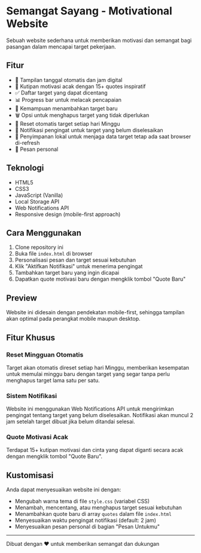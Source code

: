 # Semangat Sayang - Motivational Website

Sebuah website sederhana untuk memberikan motivasi dan semangat bagi pasangan dalam mencapai target pekerjaan.

## Fitur

- 📅 Tampilan tanggal otomatis dan jam digital
- 💬 Kutipan motivasi acak dengan 15+ quotes inspiratif
- ✅ Daftar target yang dapat dicentang
- 📊 Progress bar untuk melacak pencapaian
- 📝 Kemampuan menambahkan target baru
- 🗑️ Opsi untuk menghapus target yang tidak diperlukan
- 🔄 Reset otomatis target setiap hari Minggu
- 🔔 Notifikasi pengingat untuk target yang belum diselesaikan
- 💾 Penyimpanan lokal untuk menjaga data target tetap ada saat browser di-refresh
- 💌 Pesan personal

## Teknologi

- HTML5
- CSS3
- JavaScript (Vanilla)
- Local Storage API
- Web Notifications API
- Responsive design (mobile-first approach)

## Cara Menggunakan

1. Clone repository ini
2. Buka file `index.html` di browser
3. Personalisasi pesan dan target sesuai kebutuhan
4. Klik "Aktifkan Notifikasi" untuk menerima pengingat
5. Tambahkan target baru yang ingin dicapai
6. Dapatkan quote motivasi baru dengan mengklik tombol "Quote Baru"

## Preview

Website ini didesain dengan pendekatan mobile-first, sehingga tampilan akan optimal pada perangkat mobile maupun desktop.

## Fitur Khusus

### Reset Mingguan Otomatis
Target akan otomatis direset setiap hari Minggu, memberikan kesempatan untuk memulai minggu baru dengan target yang segar tanpa perlu menghapus target lama satu per satu.

### Sistem Notifikasi
Website ini menggunakan Web Notifications API untuk mengirimkan pengingat tentang target yang belum diselesaikan. Notifikasi akan muncul 2 jam setelah target dibuat jika belum ditandai selesai.

### Quote Motivasi Acak
Terdapat 15+ kutipan motivasi dan cinta yang dapat diganti secara acak dengan mengklik tombol "Quote Baru".

## Kustomisasi

Anda dapat menyesuaikan website ini dengan:
- Mengubah warna tema di file `style.css` (variabel CSS)
- Menambah, mencentang, atau menghapus target sesuai kebutuhan
- Menambahkan quote baru di array `quotes` dalam file `index.html`
- Menyesuaikan waktu pengingat notifikasi (default: 2 jam)
- Menyesuaikan pesan personal di bagian "Pesan Untukmu"

---

Dibuat dengan ❤️ untuk memberikan semangat dan dukungan
